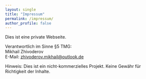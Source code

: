 ```yaml
---
layout: single
title: "Impressum"
permalink: /impressum/
author_profile: false
---
```


Dies ist eine private Webseite.

Verantwortlich im Sinne §5 TMG:  
Mikhail Zhivoderov  
E-Mail: zhivoderov.mikhail@outlook.de

Hinweis: Dies ist ein nicht-kommerzielles Projekt. Keine Gewähr für Richtigkeit der Inhalte.
